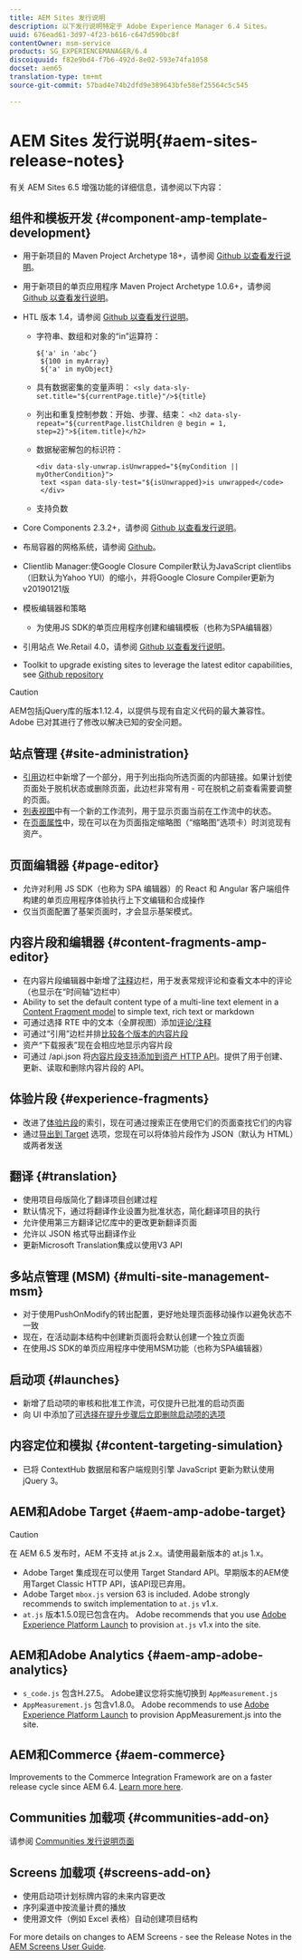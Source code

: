 ```yaml
---
title: AEM Sites 发行说明
description: 以下发行说明特定于 Adobe Experience Manager 6.4 Sites。
uuid: 676ead61-3d97-4f23-b616-c647d590bc8f
contentOwner: msm-service
products: SG_EXPERIENCEMANAGER/6.4
discoiquuid: f82e9bd4-f7b6-492d-8e02-593e74fa1058
docset: aem65
translation-type: tm+mt
source-git-commit: 57bad4e74b2dfd9e389643bfe58ef25564c5c545

---
```



# AEM Sites 发行说明{#aem-sites-release-notes}

有关 AEM Sites 6.5 增强功能的详细信息，请参阅以下内容：

## 组件和模板开发 {#component-amp-template-development}

* 用于新项目的 Maven Project Archetype 18+，请参阅 [Github 以查看发行说明](https://github.com/Adobe-Marketing-Cloud/aem-project-archetype/releases)。
* 用于新项目的单页应用程序 Maven Project Archetype 1.0.6+，请参阅 [Github 以查看发行说明](https://github.com/adobe/aem-spa-project-archetype/releases)。
* HTL 版本 1.4，请参阅 [Github 以查看发行说明](https://github.com/adobe/htl-spec/releases/tag/1.4)。

   * 字符串、数组和对象的“in”运算符：

      ```
      ${'a' in 'abc’}
       ${100 in myArray}
       ${'a' in myObject}
      ```

   * 具有数据密集的变量声明：
      `<sly data-sly-set.title="${currentPage.title}"/>${title}`

   * 列出和重复控制参数：开始、步骤、结束：
      `<h2 data-sly-repeat="${currentPage.listChildren @ begin = 1, step=2}">${item.title}</h2>`

   * 数据秘密解包的标识符：

      ```
      <div data-sly-unwrap.isUnwrapped="${myCondition || myOtherCondition}">
       text <span data-sly-test="${isUnwrapped}>is unwrapped</code>
       </div>
      ```

   * 支持负数

* Core Components 2.3.2+，请参阅 [Github 以查看发行说明](https://github.com/Adobe-Marketing-Cloud/aem-core-wcm-components/releases)。
* 布局容器的网格系统，请参阅 [Github](https://github.com/Adobe-Marketing-Cloud/aem-responsivegrid)。
* Clientlib Manager:使Google Closure Compiler默认为JavaScript clientlibs（旧默认为Yahoo YUI）的缩小，并将Google Closure Compiler更新为v20190121版
* 模板编辑器和策略

   * 为使用JS SDK的单页应用程序创建和编辑模板（也称为SPA编辑器）

* 引用站点 We.Retail 4.0，请参阅 [Github 以查看发行说明](https://github.com/Adobe-Marketing-Cloud/aem-sample-we-retail/releases)。
* Toolkit to upgrade existing sites to leverage the latest editor capabilities, see [Github repository](https://github.com/adobe/aem-modernize-tools)

>[!CAUTION]
>
>AEM包括jQuery库的版本1.12.4，以提供与现有自定义代码的最大兼容性。 Adobe 已对其进行了修改以解决已知的安全问题。

## 站点管理 {#site-administration}

* [引用](/help/sites-authoring/author-environment-tools.md#references)边栏中新增了一个部分，用于列出指向所选页面的内部链接。如果计划使页面处于脱机状态或删除页面，此边栏非常有用 - 可在脱机之前查看需要调整的页面。
* [列表视图](/help/sites-authoring/basic-handling.md#list-view)中有一个新的工作流列，用于显示页面当前在工作流中的状态。
* 在[页面属性](/help/sites-authoring/editing-page-properties.md)中，现在可以在为页面指定缩略图（“缩略图”选项卡）时浏览现有资产。

## 页面编辑器 {#page-editor}

* 允许对利用 JS SDK（也称为 SPA 编辑器）的 React 和 Angular 客户端组件构建的单页应用程序体验执行上下文编辑和合成操作
* 仅当页面配置了基架页面时，才会显示基架模式。

## 内容片段和编辑器 {#content-fragments-amp-editor}

* 在内容片段编辑器中新增了[注释](/help/assets/content-fragments-variations.md#viewing-editing-deleting-annotations)边栏，用于发表常规评论和查看文本中的评论（也显示在“时间轴”边栏中）
* Ability to set the default content type of a multi-line text element in a [Content Fragment model](/help/assets/content-fragments-models.md) to simple text, rich text or markdown
* 可通过选择 RTE 中的文本（全屏视图）添加[评论/注释](/help/assets/content-fragments-variations.md#annotating-a-content-fragment)
* 可通过“引用”边栏并排[比较各个版本的内容片段](/help/assets/content-fragments-managing.md#comparing-fragment-versions)
* 资产“下载报表”现在会相应地显示内容片段
* 可通过 /api.json 将[内容片段支持添加到资产 HTTP API](/help/assets/assets-api-content-fragments.md)。提供了用于创建、更新、读取和删除内容片段的 API。

## 体验片段 {#experience-fragments}

* 改进了[体验片段](/help/sites-authoring/experience-fragments.md)的索引，现在可通过搜索正在使用它们的页面查找它们的内容
* 通过[导出到 Target](/help/sites-administering/experience-fragments-target.md) 选项，您现在可以将体验片段作为 JSON（默认为 HTML）或两者发送

## 翻译 {#translation}

* 使用项目母版简化了翻译项目创建过程
* 默认情况下，通过将翻译作业设置为批准状态，简化翻译项目的执行
* 允许使用第三方翻译记忆库中的更改更新翻译页面
* 允许以 JSON 格式导出翻译作业
* 更新Microsoft Translation集成以使用V3 API

## 多站点管理 (MSM) {#multi-site-management-msm}

* 对于使用PushOnModify的转出配置，更好地处理页面移动操作以避免状态不一致
* 现在，在活动副本结构中创建新页面将会默认创建一个独立页面
* 在使用JS SDK的单页应用程序中使用MSM功能（也称为SPA编辑器）

## 启动项 {#launches}

* 新增了启动项的审核和批准工作流，可仅提升已批准的启动页面
* 向 UI 中添加了[可选择在提升步骤后立即删除启动项的选项](/help/sites-authoring/launches-promoting.md#promoting-launch-pages)

## 内容定位和模拟 {#content-targeting-simulation}

* 已将 ContextHub 数据层和客户端规则引擎 JavaScript 更新为默认使用 jQuery 3。

## AEM和Adobe Target {#aem-amp-adobe-target}

>[!CAUTION]
>
>在 AEM 6.5 发布时，AEM 不支持 at.js 2.x。请使用最新版本的 at.js 1.x。

* Adobe Target 集成现在可以使用 Target Standard API。早期版本的AEM使用Target Classic HTTP API，该API现已弃用。
* Adobe Target `mbox.js` version 63 is included. Adobe strongly recommends to switch implementation to `at.js` v1.x.
* `at.js` 版本1.5.0现已包含在内。 Adobe recommends that you use [Adobe Experience Platform Launch](https://www.adobe.com/experience-platform/launch.html) to provision `at.js` v1.x into the site.

## AEM和Adobe Analytics {#aem-amp-adobe-analytics}

* `s_code.js` 包含H.27.5。 Adobe建议您将实施切换到 `AppMeasurement.js`
* `AppMeasurement.js` 包含v1.8.0。 Adobe recommends to use [Adobe Experience Platform Launch](https://www.adobe.com/experience-platform/launch.html) to provision AppMeasurement.js into the site.

## AEM和Commerce {#aem-commerce}

Improvements to the Commerce Integration Framework are on a faster release cycle since AEM 6.4. [Learn more here](https://www.adobe.io/apis/experiencecloud/commerce-integration-framework/docs.html).

## Communities 加载项 {#communities-add-on}

请参阅 [Communities 发行说明页面](../release-notes/communities-release-notes.md)

## Screens 加载项 {#screens-add-on}

* 使用启动项计划标牌内容的未来内容更改
* 序列渠道中按流量计费的播放
* 使用源文件（例如 Excel 表格）自动创建项目结构

For more details on changes to AEM Screens - see the Release Notes in the [AEM Screens User Guide](https://docs.adobe.com/content/help/en/experience-manager-screens/user-guide/aem-screens-introduction.html).
